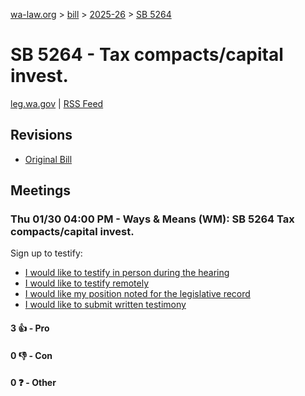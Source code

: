 [wa-law.org](/) > [bill](/bill/) > [2025-26](/bill/2025-26/) > [SB 5264](/bill/2025-26/sb/5264/)

# SB 5264 - Tax compacts/capital invest.
[leg.wa.gov](https://app.leg.wa.gov/billsummary?BillNumber=5264&Year=2025&Initiative=false) | [RSS Feed](./rss.xml)

## Revisions
* [Original Bill](1/)

## Meetings
### Thu 01/30 04:00 PM - Ways & Means (WM): SB 5264 Tax compacts/capital invest.
Sign up to testify:
* [I would like to testify in person during the hearing](https://app.leg.wa.gov/csi/Testifier/Add?chamber=House&mId=32548&aId=162072&caId=25047&tId=1)
* [I would like to testify remotely](https://app.leg.wa.gov/csi/Testifier/Add?chamber=House&mId=32548&aId=162072&caId=25047&tId=2)
* [I would like my position noted for the legislative record](https://app.leg.wa.gov/csi/Testifier/Add?chamber=House&mId=32548&aId=162072&caId=25047&tId=3)
* [I would like to submit written testimony](https://app.leg.wa.gov/csi/Testifier/Add?chamber=House&mId=32548&aId=162072&caId=25047&tId=4)

#### 3 👍 - Pro

#### 0 👎 - Con

#### 0 ❓ - Other
